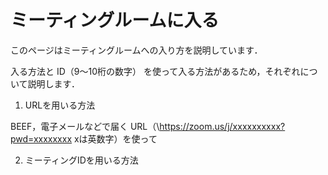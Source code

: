 # ミーティングルームに入る

このページはミーティングルームへの入り方を説明しています．

入る方法と ID（9～10桁の数字） を使って入る方法があるため，それぞれについて説明します．

1. URLを用いる方法

BEEF，電子メールなどで届く
URL（\https://zoom.us/j/xxxxxxxxxx?pwd=xxxxxxxx xは英数字）を使って

2. ミーティングIDを用いる方法
